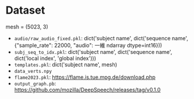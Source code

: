 # Dataset

mesh = (5023, 3)

- `audio/raw_audio_fixed.pkl`: dict('subject name', dict('sequence name', {"sample_rate": 22000, "audio": 一維 ndarray dtype=int16}))
- `subj_seq_to_idx.pkl`: dict('subject name', dict('sequence name', dict('local index', 'global index')))
- `templates.pkl`: dict('subject name', mesh)
- `data_verts.npy`
- `flame2023.pkl`: https://flame.is.tue.mpg.de/download.php
- `output_graph.pb`: https://github.com/mozilla/DeepSpeech/releases/tag/v0.1.0
